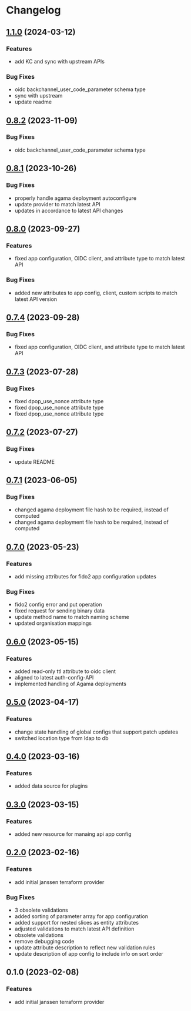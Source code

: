 # Changelog

## [1.1.0](https://github.com/JanssenProject/terraform-provider-jans/compare/v0.8.2...v1.1.0) (2024-03-12)


### Features

* add KC and sync with upstream APIs 


### Bug Fixes

* oidc backchannel_user_code_parameter schema type 
* sync with upstream 
* update readme 

## [0.8.2](https://github.com/JanssenProject/terraform-provider-jans/compare/v0.8.1...v0.8.2) (2023-11-09)


### Bug Fixes

* oidc backchannel_user_code_parameter schema type 

## [0.8.1](https://github.com/JanssenProject/terraform-provider-jans/compare/v0.8.0...v0.8.1) (2023-10-26)


### Bug Fixes

* properly handle agama deployment autoconfigure 
* update provider to match latest API 
* updates in accordance to latest API changes 

## [0.8.0](https://github.com/JanssenProject/terraform-provider-jans/compare/v0.7.3...v0.8.0) (2023-09-27)


### Features

* fixed app configuration, OIDC client, and attribute type to match latest API 


### Bug Fixes

* added new attributes to app config, client, custom scripts to match latest API version 

## [0.7.4](https://github.com/JanssenProject/terraform-provider-jans/compare/v0.7.4...v0.7.4) (2023-09-28)


### Bug Fixes

* fixed app configuration, OIDC client, and attribute type to match latest API 


## [0.7.3](https://github.com/JanssenProject/terraform-provider-jans/compare/v0.7.2...v0.7.3) (2023-07-28)


### Bug Fixes

* fixed dpop_use_nonce attribute type 
* fixed dpop_use_nonce attribute type 
* fixed dpop_use_nonce attribute type 

## [0.7.2](https://github.com/JanssenProject/terraform-provider-jans/compare/v0.7.1...v0.7.2) (2023-07-27)


### Bug Fixes

* update README 

## [0.7.1](https://github.com/JanssenProject/terraform-provider-jans/compare/v0.7.0...v0.7.1) (2023-06-05)


### Bug Fixes

* changed agama deployment file hash to be required, instead of computed 
* changed agama deployment file hash to be required, instead of computed 

## [0.7.0](https://github.com/JanssenProject/terraform-provider-jans/compare/v0.6.0...v0.7.0) (2023-05-23)


### Features

* add missing attributes for fido2 app configuration updates 


### Bug Fixes

* fido2 config error and put operation 
* fixed request for sending binary data 
* update method name to match naming scheme 
* updated organisation mappings 

## [0.6.0](https://github.com/JanssenProject/terraform-provider-jans/compare/v0.5.0...v0.6.0) (2023-05-15)


### Features

* added read-only ttl attribute to oidc client 
* aligned to latest auth-config-API 
* implemented handling of Agama deployments 

## [0.5.0](https://github.com/JanssenProject/terraform-provider-jans/compare/v0.4.0...v0.5.0) (2023-04-17)


### Features

* change state handling of global configs that support patch updates 
* switched location type from ldap to db 

## [0.4.0](https://github.com/JanssenProject/terraform-provider-jans/compare/v0.3.0...v0.4.0) (2023-03-16)


### Features

* added data source for plugins 

## [0.3.0](https://github.com/JanssenProject/terraform-provider-jans/compare/v0.2.0...v0.3.0) (2023-03-15)


### Features

* added new resource for manaing api app config 

## [0.2.0](https://github.com/JanssenProject/terraform-provider-jans/compare/v0.1.0...v0.2.0) (2023-02-16)


### Features

* add initial janssen terraform provider 


### Bug Fixes

* 3 obsolete validations 
* added sorting of parameter array for app configuration 
* added support for nested slices as entity attributes 
* adjusted validations to match latest API definition 
* obsolete validations 
* remove debugging code 
* update attribute description to reflect new validation rules 
* update description of app config to include info on sort order 

## 0.1.0 (2023-02-08)


### Features

* add initial janssen terraform provider 
